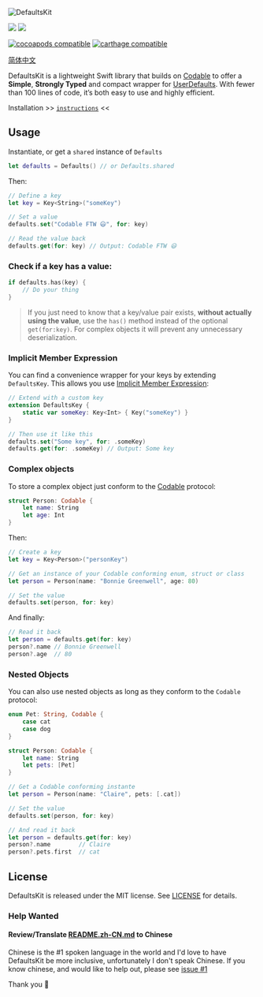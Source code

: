 ![DefaultsKit](/DefaultsKit.png?raw=true)

[![](https://img.shields.io/endpoint?url=https%3A%2F%2Fswiftpackageindex.com%2Fapi%2Fpackages%2Fnmdias%2FDefaultsKit%2Fbadge%3Ftype%3Dswift-versions)](https://swiftpackageindex.com/nmdias/DefaultsKit)
[![](https://img.shields.io/endpoint?url=https%3A%2F%2Fswiftpackageindex.com%2Fapi%2Fpackages%2Fnmdias%2FDefaultsKit%2Fbadge%3Ftype%3Dplatforms)](https://swiftpackageindex.com/nmdias/DefaultsKit)

[![cocoapods compatible](https://img.shields.io/badge/cocoapods-compatible-brightgreen.svg)](https://cocoapods.org/pods/DefaultsKit)
[![carthage compatible](https://img.shields.io/badge/carthage-compatible-brightgreen.svg)](https://github.com/Carthage/Carthage)

[简体中文](README.zh-CN.md)

DefaultsKit is a lightweight Swift library that builds on [Codable](https://developer.apple.com/documentation/swift/codable) to offer a **Simple**, **Strongly Typed** and compact wrapper for [UserDefaults](https://developer.apple.com/documentation/foundation/userdefaults). With fewer than 100 lines of code, it’s both easy to use and highly efficient.

Installation >> [`instructions`](https://github.com/nmdias/DefaultsKit/blob/master/INSTALL.md) <<

## Usage

Instantiate, or get a `shared` instance of `Defaults`

```swift
let defaults = Defaults() // or Defaults.shared
```

Then:

```swift
// Define a key
let key = Key<String>("someKey")

// Set a value
defaults.set("Codable FTW 😃", for: key)

// Read the value back
defaults.get(for: key) // Output: Codable FTW 😃
```

### Check if a key has a value:

```swift
if defaults.has(key) {
    // Do your thing
}
```

> If you just need to know that a key/value pair exists, **without actually using the value**, use the `has()` method instead of the optional `get(for:key)`. For complex objects it will prevent any unnecessary deserialization.

### Implicit Member Expression

You can find a convenience wrapper for your keys by extending `DefaultsKey`. This allows you use [Implicit Member Expression](https://docs.swift.org/swift-book/ReferenceManual/Expressions.html#//appleref/swift/grammar/implicit-member-expression):

```swift
// Extend with a custom key
extension DefaultsKey {
    static var someKey: Key<Int> { Key("someKey") }
}

// Then use it like this
defaults.set("Some key", for: .someKey)
defaults.get(for: .someKey) // Output: Some key
```

### Complex objects

To store a complex object just conform to the [Codable](https://developer.apple.com/documentation/swift/codable) protocol:

```swift
struct Person: Codable {
    let name: String
    let age: Int
}
```

Then:

```swift
// Create a key
let key = Key<Person>("personKey")

// Get an instance of your Codable conforming enum, struct or class
let person = Person(name: "Bonnie Greenwell", age: 80)

// Set the value
defaults.set(person, for: key)
```

And finally:

```swift
// Read it back
let person = defaults.get(for: key)
person?.name // Bonnie Greenwell
person?.age  // 80
```

### Nested Objects

You can also use nested objects as long as they conform to the `Codable` protocol:

```swift
enum Pet: String, Codable {
    case cat
    case dog
}

struct Person: Codable {
    let name: String
    let pets: [Pet]
}

// Get a Codable conforming instante
let person = Person(name: "Claire", pets: [.cat])

// Set the value
defaults.set(person, for: key)

// And read it back
let person = defaults.get(for: key)
person?.name        // Claire
person?.pets.first  // cat
```

## License

DefaultsKit is released under the MIT license. See [LICENSE](https://github.com/nmdias/DefaultsKit/blob/master/LICENSE) for details.

### Help Wanted

#### Review/Translate [README.zh-CN.md](README.zh-CN.md) to Chinese

Chinese is the #1 spoken language in the world and I'd love to have DefaultsKit be more inclusive, unfortunately I don't speak Chinese. If you know chinese, and would like to help out, please see [issue #1](https://github.com/nmdias/DefaultsKit/issues/1)

Thank you 🙏

